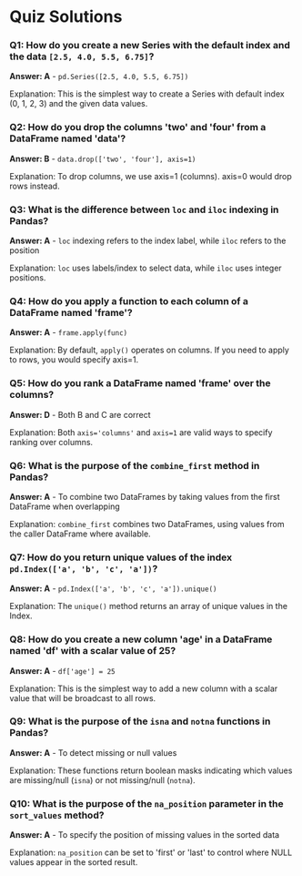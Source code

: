 # Quiz Solutions

### Q1: How do you create a new Series with the default index and the data `[2.5, 4.0, 5.5, 6.75]`?

**Answer: A** - `pd.Series([2.5, 4.0, 5.5, 6.75])`

Explanation: This is the simplest way to create a Series with default index (0, 1, 2, 3) and the given data values.

### Q2: How do you drop the columns 'two' and 'four' from a DataFrame named 'data'?

**Answer: B** - `data.drop(['two', 'four'], axis=1)`

Explanation: To drop columns, we use axis=1 (columns). axis=0 would drop rows instead.

### Q3: What is the difference between `loc` and `iloc` indexing in Pandas?

**Answer: A** - `loc` indexing refers to the index label, while `iloc` refers to the position

Explanation: `loc` uses labels/index to select data, while `iloc` uses integer positions.

### Q4: How do you apply a function to each column of a DataFrame named 'frame'?

**Answer: A** - `frame.apply(func)`

Explanation: By default, `apply()` operates on columns. If you need to apply to rows, you would specify axis=1.

### Q5: How do you rank a DataFrame named 'frame' over the columns?

**Answer: D** - Both B and C are correct

Explanation: Both `axis='columns'` and `axis=1` are valid ways to specify ranking over columns.

### Q6: What is the purpose of the `combine_first` method in Pandas?

**Answer: A** - To combine two DataFrames by taking values from the first DataFrame when overlapping

Explanation: `combine_first` combines two DataFrames, using values from the caller DataFrame where available.

### Q7: How do you return unique values of the index `pd.Index(['a', 'b', 'c', 'a'])`?

**Answer: A** - `pd.Index(['a', 'b', 'c', 'a']).unique()`

Explanation: The `unique()` method returns an array of unique values in the Index.

### Q8: How do you create a new column 'age' in a DataFrame named 'df' with a scalar value of 25?

**Answer: A** - `df['age'] = 25`

Explanation: This is the simplest way to add a new column with a scalar value that will be broadcast to all rows.

### Q9: What is the purpose of the `isna` and `notna` functions in Pandas?

**Answer: A** - To detect missing or null values

Explanation: These functions return boolean masks indicating which values are missing/null (`isna`) or not missing/null (`notna`).

### Q10: What is the purpose of the `na_position` parameter in the `sort_values` method?

**Answer: A** - To specify the position of missing values in the sorted data

Explanation: `na_position` can be set to 'first' or 'last' to control where NULL values appear in the sorted result.
